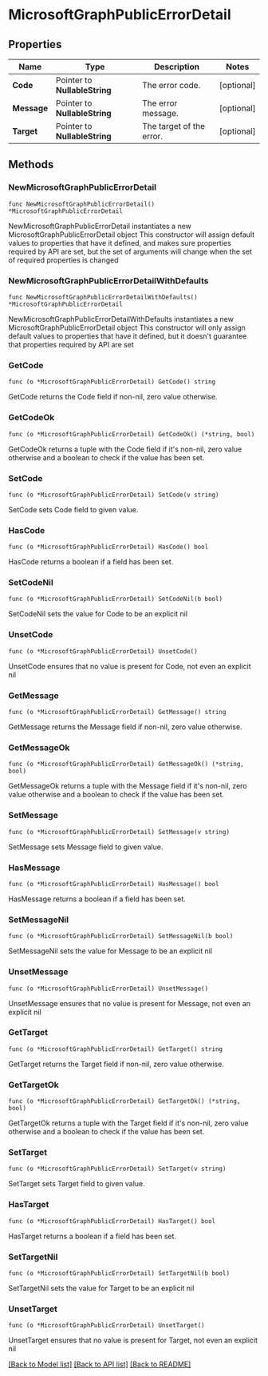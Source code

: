 # MicrosoftGraphPublicErrorDetail

## Properties

Name | Type | Description | Notes
------------ | ------------- | ------------- | -------------
**Code** | Pointer to **NullableString** | The error code. | [optional] 
**Message** | Pointer to **NullableString** | The error message. | [optional] 
**Target** | Pointer to **NullableString** | The target of the error. | [optional] 

## Methods

### NewMicrosoftGraphPublicErrorDetail

`func NewMicrosoftGraphPublicErrorDetail() *MicrosoftGraphPublicErrorDetail`

NewMicrosoftGraphPublicErrorDetail instantiates a new MicrosoftGraphPublicErrorDetail object
This constructor will assign default values to properties that have it defined,
and makes sure properties required by API are set, but the set of arguments
will change when the set of required properties is changed

### NewMicrosoftGraphPublicErrorDetailWithDefaults

`func NewMicrosoftGraphPublicErrorDetailWithDefaults() *MicrosoftGraphPublicErrorDetail`

NewMicrosoftGraphPublicErrorDetailWithDefaults instantiates a new MicrosoftGraphPublicErrorDetail object
This constructor will only assign default values to properties that have it defined,
but it doesn't guarantee that properties required by API are set

### GetCode

`func (o *MicrosoftGraphPublicErrorDetail) GetCode() string`

GetCode returns the Code field if non-nil, zero value otherwise.

### GetCodeOk

`func (o *MicrosoftGraphPublicErrorDetail) GetCodeOk() (*string, bool)`

GetCodeOk returns a tuple with the Code field if it's non-nil, zero value otherwise
and a boolean to check if the value has been set.

### SetCode

`func (o *MicrosoftGraphPublicErrorDetail) SetCode(v string)`

SetCode sets Code field to given value.

### HasCode

`func (o *MicrosoftGraphPublicErrorDetail) HasCode() bool`

HasCode returns a boolean if a field has been set.

### SetCodeNil

`func (o *MicrosoftGraphPublicErrorDetail) SetCodeNil(b bool)`

 SetCodeNil sets the value for Code to be an explicit nil

### UnsetCode
`func (o *MicrosoftGraphPublicErrorDetail) UnsetCode()`

UnsetCode ensures that no value is present for Code, not even an explicit nil
### GetMessage

`func (o *MicrosoftGraphPublicErrorDetail) GetMessage() string`

GetMessage returns the Message field if non-nil, zero value otherwise.

### GetMessageOk

`func (o *MicrosoftGraphPublicErrorDetail) GetMessageOk() (*string, bool)`

GetMessageOk returns a tuple with the Message field if it's non-nil, zero value otherwise
and a boolean to check if the value has been set.

### SetMessage

`func (o *MicrosoftGraphPublicErrorDetail) SetMessage(v string)`

SetMessage sets Message field to given value.

### HasMessage

`func (o *MicrosoftGraphPublicErrorDetail) HasMessage() bool`

HasMessage returns a boolean if a field has been set.

### SetMessageNil

`func (o *MicrosoftGraphPublicErrorDetail) SetMessageNil(b bool)`

 SetMessageNil sets the value for Message to be an explicit nil

### UnsetMessage
`func (o *MicrosoftGraphPublicErrorDetail) UnsetMessage()`

UnsetMessage ensures that no value is present for Message, not even an explicit nil
### GetTarget

`func (o *MicrosoftGraphPublicErrorDetail) GetTarget() string`

GetTarget returns the Target field if non-nil, zero value otherwise.

### GetTargetOk

`func (o *MicrosoftGraphPublicErrorDetail) GetTargetOk() (*string, bool)`

GetTargetOk returns a tuple with the Target field if it's non-nil, zero value otherwise
and a boolean to check if the value has been set.

### SetTarget

`func (o *MicrosoftGraphPublicErrorDetail) SetTarget(v string)`

SetTarget sets Target field to given value.

### HasTarget

`func (o *MicrosoftGraphPublicErrorDetail) HasTarget() bool`

HasTarget returns a boolean if a field has been set.

### SetTargetNil

`func (o *MicrosoftGraphPublicErrorDetail) SetTargetNil(b bool)`

 SetTargetNil sets the value for Target to be an explicit nil

### UnsetTarget
`func (o *MicrosoftGraphPublicErrorDetail) UnsetTarget()`

UnsetTarget ensures that no value is present for Target, not even an explicit nil

[[Back to Model list]](../README.md#documentation-for-models) [[Back to API list]](../README.md#documentation-for-api-endpoints) [[Back to README]](../README.md)


